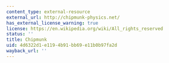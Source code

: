 ```yaml
---
content_type: external-resource
external_url: http://chipmunk-physics.net/
has_external_license_warning: true
license: https://en.wikipedia.org/wiki/All_rights_reserved
status: ''
title: Chipmunk
uid: 4d6322d1-e119-4b91-bb69-e11b0b97fa2d
wayback_url: ''
---
```

